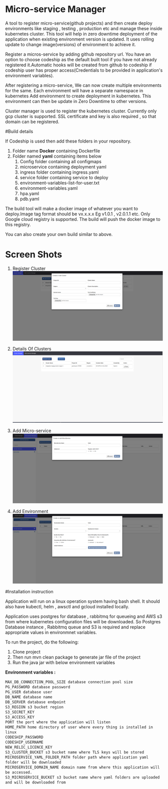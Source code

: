 # Micro-service Manager 
A tool to register micro-service(github projects) and then create deploy environments like staging , testing , production etc and manage these inside kubernetes cluster.
This tool will help in zero downtime deployment of the application when existing environment version is updated. It uses rolling update to change image(versions) of environment to achieve it.

Register a micros-service by adding github repository url. You have an option to choose codeship as the default built tool if you have not already registered it.Automatic hooks will be created from github to codeship if codeship user has proper access(Credentials to be provided in application's environment variables). 


After registering a micro-service, We can now create multiple environments for the same. Each environment will have a separate namespace in kubernetes
Add environment to create deployment in kubernetes. This environment can then be update in Zero Downtime to other versions.

Cluster manager is used to register the kubernetes cluster. Currently only gcp cluster is supported.
SSL certificate and key is also required , so that domain can be registered. 

#Build details

If Codeship is used then add these folders in your repository.

1. Folder name **Docker** containing Dockerfile 
2. Folder named **yaml**  containing items below
    1. Config folder containing all configmaps
    2. microservice containing deployment yaml
    3. ingress folder containing ingress.yaml
    4. service folder containing service to deploy
    5. environment-variables-list-for-user.txt
    6. environment-variables.yaml
    7. hpa.yaml
    8. pdb.yaml

The build tool will make a docker image of whatever you want to deploy.Image tag format should be vx.x.x.x Eg v1.0.1 , v2.0.1.1 etc.
Only Google cloud registry is supported. The build will push the docker image to this registry.

You can also create your own build similar to above.
# Screen Shots

1. Register Cluster
![Register Cluster](create_cluster.png?raw=true "Register Cluster")

2. Details Of Clusters
![Details Of Clusters](details_cluster.png?raw=true "Details Of Clusters")

3. Add Micro-service
![Add Micro-service](create_micro_service.png?raw=true "Add Micro-service")

4. Add Environment
![Add Environment](add_env.png?raw=true "Add Environment")



#Installation instruction 

Application will run on a linux operation system having bash shell.
It should also have kubectl, helm , awsctl and gcloud installed locally.

Application uses postgres for database , rabbitmq for queueing and AWS s3 from where kubernetes configuration files will be downloaded.
So Postgres Database instance , Rabbitmq queue and S3 is required and replace appropriate values in environmnet variables.

To run the project, do the following:
1. Clone project
2. Then run mvn clean package to generate jar file of the project
3. Run the java jar with below environment variables

**Environment variables :**
```
MAX_DB_CONNECTION_POOL_SIZE database connection pool size
PG_PASSWORD database password
PG_USER database user
DB_NAME database name
DB_SERVER database endpoint
S3_REGION s3 bucket region
S3_SECRET_KEY 
S3_ACCESS_KEY
PORT the port where the application will listen
HOME_PATH home directory of user where every thing is installed in linux
CODESHIP_PASSWORD 
CODESHIP_USERNAME
NEW_RELIC_LICENCE_KEY
S3_CLUSTER_BUCKET s3 bucket name where TLS keys will be stored
MICROSERVICE_YAML_FOLDER_PATH folder path where application yaml folder will be downloaded
MICROSERVICE_DOMAIN_NAME domain name from where this application will be accessed.
S3_MICROSERVICE_BUCKET s3 bucket name where yaml folders are uploaded and will be downloaded from
```